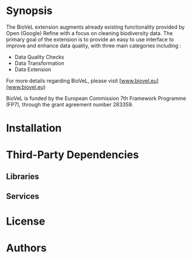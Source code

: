 
Synopsis
========
The BioVeL extension augments already existing functionality provided by Open (Google) Refine with a focus on cleaning biodiversity data.
The primary goal of the extension is to provide an easy to use interface to improve and enhance data quality, with three main categories including :
* Data Quality Checks
* Data Transformation
* Data Extension

For more details regarding BioVeL, please visit [www.biovel.eu](www.biovel.eu)

BioVeL is funded by the European Commission 7th Framework Programme (FP7), through the grant agreement number 283359.

Installation
============



Third-Party Dependencies
========================

Libraries
---------

Services
-------

License
=======


Authors
=======


